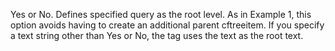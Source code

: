 Yes or No. Defines specified query as the root level. As in Example 1, this option avoids
	having to create an additional parent cftreeitem. If you specify a text string other than Yes or
	No, the tag uses the text as the root text.